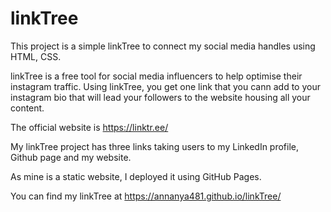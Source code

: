 # linkTree
This project is a simple linkTree to connect my social media handles using HTML, CSS.

linkTree is a free tool for social media influencers to help optimise their instagram traffic. Using linkTree, you get one link that you cann add to your instagram bio that will lead your followers to the website housing all your content. 

The official website is https://linktr.ee/

My linkTree project has three links taking users to my LinkedIn profile, Github page and my website.

As mine is a static website, I deployed it using GitHub Pages. 

You can find my linkTree at https://annanya481.github.io/linkTree/
